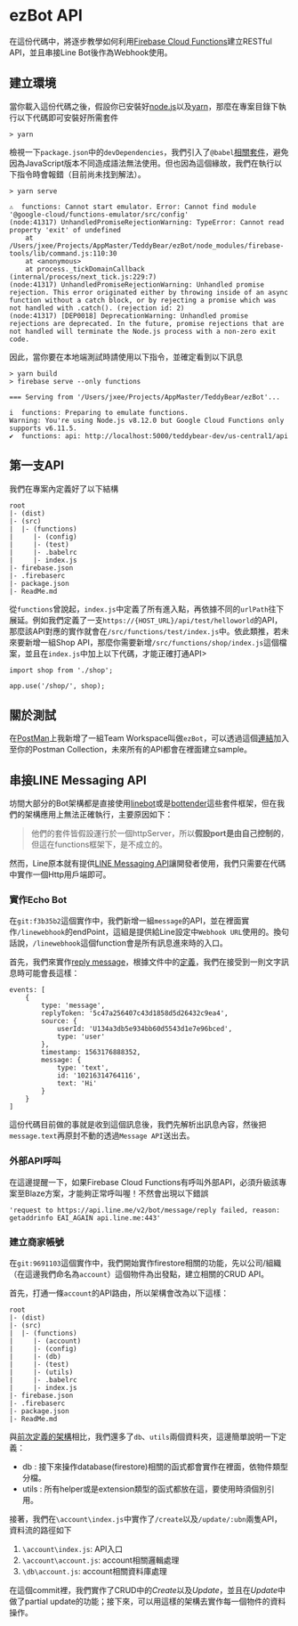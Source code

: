 # ezBot API
在這份代碼中，將逐步教學如何利用[Firebase Cloud Functions](https://firebase.google.com/docs/functions)建立RESTful API，並且串接Line Bot後作為Webhook使用。

## 建立環境
當你載入這份代碼之後，假設你已安裝好[node.js](https://nodejs.org)以及[yarn](https://yarnpkg.com)，那麼在專案目錄下執行以下代碼即可安裝好所需套件
```
> yarn 
```

檢視一下`package.json`中的`devDependencies`，我們引入了`@babel`[相關套件](https://babeljs.io/)，避免因為JavaScript版本不同造成語法無法使用。但也因為這個緣故，我們在執行以下指令時會報錯（目前尚未找到解法）。
```
> yarn serve

⚠  functions: Cannot start emulator. Error: Cannot find module '@google-cloud/functions-emulator/src/config'
(node:41317) UnhandledPromiseRejectionWarning: TypeError: Cannot read property 'exit' of undefined
    at /Users/jxee/Projects/AppMaster/TeddyBear/ezBot/node_modules/firebase-tools/lib/command.js:110:30
    at <anonymous>
    at process._tickDomainCallback (internal/process/next_tick.js:229:7)
(node:41317) UnhandledPromiseRejectionWarning: Unhandled promise rejection. This error originated either by throwing inside of an async function without a catch block, or by rejecting a promise which was not handled with .catch(). (rejection id: 2)
(node:41317) [DEP0018] DeprecationWarning: Unhandled promise rejections are deprecated. In the future, promise rejections that are not handled will terminate the Node.js process with a non-zero exit code.
```

因此，當你要在本地端測試時請使用以下指令，並確定看到以下訊息
```
> yarn build
> firebase serve --only functions

=== Serving from '/Users/jxee/Projects/AppMaster/TeddyBear/ezBot'...

i  functions: Preparing to emulate functions.
Warning: You're using Node.js v8.12.0 but Google Cloud Functions only supports v6.11.5.
✔  functions: api: http://localhost:5000/teddybear-dev/us-central1/api
```

## 第一支API
我們在專案內定義好了以下結構
```
root
|- (dist)
|- (src)
|  |- (functions)
|     |- (config)
|     |- (test)
|     |- .babelrc
|     |- index.js
|- firebase.json
|- .firebaserc
|- package.json
|- ReadMe.md
```
從`functions`曾說起，`index.js`中定義了所有進入點，再依據不同的`urlPath`往下展延。例如我們定義了一支`https://{HOST_URL}/api/test/helloworld`的API，那麼該API對應的實作就會在`/src/functions/test/index.js`中。依此類推，若未來要新增一組Shop API，那麼你需要新增`/src/functions/shop/index.js`這個檔案，並且在`index.js`中加上以下代碼，才能正確打通API>
```
import shop from './shop';

app.use('/shop/', shop);
```

## 關於測試
在[PostMan](https://www.getpostman.com/)上我新增了一組Team Workspace叫做`ezBot`，可以透過這個[連結](https://app.getpostman.com/join-team?invite_code=6cd450a1d6f33470e529b29e7f67c894&ws=1cee1900-5f58-4442-9912-676ec3469e0b)加入至你的Postman Collection，未來所有的API都會在裡面建立sample。

## 串接LINE Messaging API
坊間大部分的Bot架構都是直接使用[linebot](https://www.npmjs.com/package/linebot)或是[bottender](https://bottender.js.org/)這些套件框架，但在我們的架構應用上無法正確執行，主要原因如下：

> 他們的套件皆假設運行於一個httpServer，所以**假設port是由自己控制的**，但這在functions框架下，是不成立的。
 
然而，Line原本就有提供[LINE Messaging API](https://developers.line.biz/en/reference/messaging-api)讓開發者使用，我們只需要在代碼中實作一個Http用戶端即可。

### 實作Echo Bot
在`git:f3b35b2`這個實作中，我們新增一組`message`的API，並在裡面實作`/linewebhook`的endPoint，這組是提供給Line設定中`Webhook URL`使用的。換句話說，`/linewebhook`這個function會是所有訊息進來時的入口。

首先，我們來實作[reply message](https://developers.line.biz/en/reference/messaging-api/#send-reply-message)，根據文件中的[定義](https://developers.line.biz/en/reference/messaging-api/#message-event)，我們在接受到一則文字訊息時可能會長這樣：
```
events: [
    {
        type: 'message',
        replyToken: '5c47a256407c43d1858d5d26432c9ea4',
        source: {
            userId: 'U134a3db5e934bb60d5543d1e7e96bced',
            type: 'user'
        },
        timestamp: 1563176888352,
        message: {
            type: 'text', 
            id: '10216314764116', 
            text: 'Hi'
        }
    }
]
```
這份代碼目前做的事就是收到這個訊息後，我們先解析出訊息內容，然後把`message.text`再原封不動的透過`Message API`送出去。

### 外部API呼叫
在這邊提醒一下，如果Firebase Cloud Functions有呼叫外部API，必須升級該專案至Blaze方案，才能夠正常呼叫喔！不然會出現以下錯誤
```
'request to https://api.line.me/v2/bot/message/reply failed, reason: getaddrinfo EAI_AGAIN api.line.me:443'
```

### 建立商家帳號
在`git:9691103`這個實作中，我們開始實作firestore相關的功能，先以公司/組織（在這邊我們命名為`account`）這個物件為出發點，建立相關的CRUD API。

首先，打通一條`account`的API路由，所以架構會改為以下這樣：
```
root
|- (dist)
|- (src)
|  |- (functions)
|     |- (account)
|     |- (config)
|     |- (db)
|     |- (test)
|     |- (utils)
|     |- .babelrc
|     |- index.js
|- firebase.json
|- .firebaserc
|- package.json
|- ReadMe.md
```
與[前次定義的架構](#%E7%AC%AC%E4%B8%80%E6%94%AFAPI)相比，我們還多了`db`、`utils`兩個資料夾，這邊簡單說明一下定義：
- db : 接下來操作database(firestore)相關的函式都會實作在裡面，依物件類型分檔。
- utils : 所有helper或是extension類型的函式都放在這，要使用時須個別引用。

接著，我們在`\account\index.js`中實作了`/create`以及`/update/:ubn`兩隻API，資料流的路徑如下
1. `\account\index.js`: API入口
2. `\account\account.js`: account相關邏輯處理
3. `\db\account.js`: account相關資料庫處理

在這個commit裡，我們實作了CRUD中的*Create*以及*Update*，並且在*Update*中做了partial update的功能；接下來，可以用這樣的架構去實作每一個物件的資料操作。